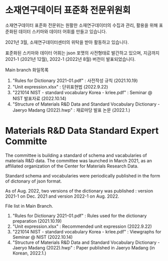 # 소재연구데이터 표준화 전문위원회

소재연구데이터 표준화 전문위는 원활한 소재연구데이터의 수집과 관리, 활용을 위해 표준화된 데이터 스키마와 데이터 어휘를 만들고 있습니다.

2021년 3월, 소재연구데이터센터의 위탁을 받아 활동하고 있습니다.  

표준화된 스키마와 데이터 어휘는 json 포맷의 사전형태로 발간하고 있으며, 지금까지 2021-1 (2021년 12월), 2022-1 (2022년 8월) 버전이 발표되었습니다. 

Main branch 화일목록

1. "Rules for Dictionary 2021-01.pdf" : 사전작성 규칙 (2021.10.19) 
2. "Unit expression.xlsx" : 단위표현법 (2022.9.22)
3. "221014 NIST - standard vocabulary Korea - krlee.pdf" : Seminar @ NIST 발표자료 (2022.10.14)
4. "Structure of Materials R&D Data and Standard Vocabulary Dictionary - Jaeryo Madang (2022).hwp" : 재료마당 발표 논문 (2022.1.)

# Materials R&D Data Standard Expert Committe

The committee is building a standard of schema and vacabularies of materials R&D data. 
The committee was launched in March 2021, as an affiliated organization of the Center for Materials Research Data. 

Standard schema and vocabularies were periodically published in the form of dictonary of json format. 

As of Aug. 2022, two versions of the dictionary was published : version 2021-1 on Dec. 2021 and version 2022-1 on Aug. 2022.  

File list in Main Branch. 

1. "Rules for Dictionary 2021-01.pdf" : Rules used for the dictionary preparation (2021.10.19) 
2. "Unit expression.xlsx" : Recommended unit expression (2022.9.22)
3. "221014 NIST - standard vocabulary Korea - krlee.pdf" : Viewgraphs for Seminar @ NIST (2022.10.14)
4. "Structure of Materials R&D Data and Standard Vocabulary Dictionary - Jaeryo Madang (2022).hwp" : Paper published in Jaeryo Madang (in Korean, 2022.1.)

